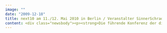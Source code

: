 ```yaml
---
image: ""
date: "2009-12-18"
title: next10 am 11./12. Mai 2010 in Berlin / Veranstalter SinnerSchrader und STATION Berlin / Thema&#58; Game Changer
content: <div class="newsbody"><p><strong>Die führende Konferenz der digitalen Wirtschaft in Deutschland zieht nach Berlin. SinnerSchrader und die STATION Berlin veranstalten die next conference ab 2010 gemeinsam. Das Ziel der langfristig angelegten Zusammenarbeit ist, die next in Berlin zum europäischen Leitkongress für die digitale und kreative Wirtschaft auszubauen. Die fünfte next conference findet am 11./12. Mai 2010 in der STATION Berlin unter dem Leitthema Game Changer statt.</strong></p><p>Zur next10 werden 2.000 Teilnehmer und über 100 Sprecher aus ganz Europa und den USA erwartet. Die zweitägige Trend- und Netzwerkveranstaltung bringt Kreative und Techniker aus der Internet-, Medien- und Kommunikationsbranche mit Entscheidern zusammen. SinnerSchrader richtet die next conference seit 2006 aus. STATION Berlin ist u.a. der Macher der internationalen Modemesse PREMIUM in Berlin, die auf ihrem Gebiet ebenfalls ein Game Changer ist.</p><p>Game Changer brechen Regeln und definieren Geschäftsmodelle neu. Sie sind innovativ und gehen Wagnisse ein, unbelastet von Massenmarketing und Mainstream. Unternehmen ändern die Spielregeln, indem sie auf disruptive Innovationen für neue Produkte und Dienste setzen und es nicht bei der kontinuierlichen Verbesserung des Bestehenden belassen.</p><p>Die Welt ist voller Game Changer. Die next10 stellt zwei Tage lang die interessantesten Game Changer aus allen Bereichen der Wirtschaft vor und diskutiert mit ihnen über die wichtigsten Regeln zum erfolgreichen Regelbruch. Der Schwerpunkt liegt auf den Branchen Automotive, Banking, Retail, E-Commerce, FMCG, Mobile, Media, Entertainment, Advertising, Travel, Tourism und Health Care.</p><p>Die next conference 2010 gibt mit zahlreichen Keynotes tiefe Einblicke in das Denken der aktuell gefragtesten Vordenker und vermittelt in Workshops praxisnahe Handlungsvorschläge. Im Mittelpunkt werden die durch das Web ausgelösten fundamentalen Veränderungen stehen, die noch immer nur in Ansätzen absehbar sind. Schließlich ersetzt oder ergänzt das Internet nicht einfach bestehende Medien, sondern definiert den Einfluss des Einzelnen auf Wirtschaft, Politik und Gesellschaft neu.</p><p>Der Einstieg in dieses Spiel um Aufmerksamkeit ist an keine anderen Ressourcen als Talent und Willen gebunden, steht also längst jedem offen. Jeder kann mit dem Internet das Spiel nach seinen Regeln verändern - wenn er genügend Unterstützung findet. Dies passiert ständig, denn auch 15 Jahre nach der Ankunft des Web im Massenmarkt begegnen uns täglich neue Anwendungen und Mehrwerte, die gestern noch niemand kannte und morgen schon ganze Märkte dominieren. Aktuelle Beispiele sind Amazon, Zappos, Tesla, Google oder das iPhone von Apple.</p></div>
---
```

